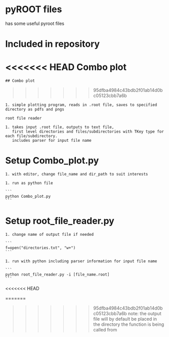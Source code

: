 pyROOT files
=======
has some useful pyroot files

# Included in repository 
<<<<<<< HEAD
    Combo plot 
=======
    ## Combo plot 
>>>>>>> 95dfba4984c43bdb2f01ab14d0bc05123cbb7a6b
    
    1. simple plotting program, reads in .root file, saves to specified directory as pdfs and pngs

    root file reader

    1. takes input .root file, outputs to text file, 
       first level directories and files/subdirectories with TKey type for each file/subdirectory.
       includes parser for input file name

# Setup Combo_plot.py
    1. with editor, change file_name and dir_path to suit interests
    
    1. run as python file
    
    ```
    python Combo_plot.py
    ```

# Setup root_file_reader.py
    1. change name of output file if needed
    
    ```
    f=open("directories.txt", "w+")
    ```

    1. run with python including parser information for input file name
    
    ```
    python root_file_reader.py -i [file_name.root]
    ```
<<<<<<< HEAD

=======
    
>>>>>>> 95dfba4984c43bdb2f01ab14d0bc05123cbb7a6b
    note: the output file will by default be placed in the directory the function is being called from
